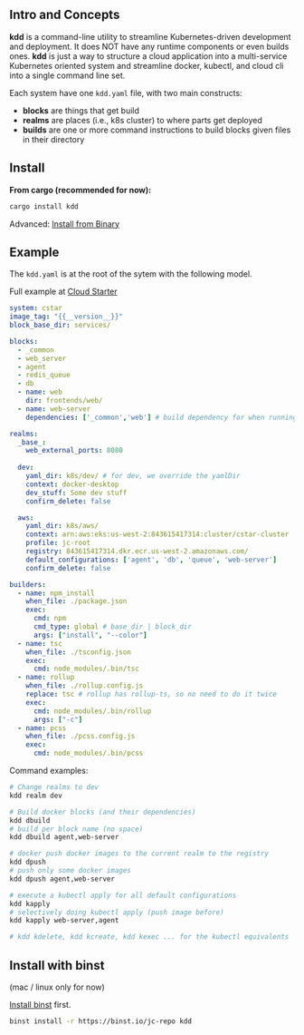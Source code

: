 
## Intro and Concepts

**kdd** is a command-line utility to streamline Kubernetes-driven development and deployment. It does NOT have any runtime components or even builds ones. **kdd** is just a way to structure a cloud application into a multi-service Kubernetes oriented system and streamline docker, kubectl, and cloud cli into a single command line set. 

Each system have one `kdd.yaml` file, with two main constructs:

- **blocks** are things that get build
- **realms** are places (i.e., k8s cluster) to where parts get deployed
- **builds** are one or more command instructions to build blocks given files in their directory

## Install

**From cargo (recommended for now):**

```sh 
cargo install kdd
```

Advanced: [Install from Binary](#install-with-binst)

## Example

The `kdd.yaml` is at the root of the sytem with the following model.

Full example at [Cloud Starter](https://github.com/BriteSnow/cloud-starter)

```yaml
system: cstar
image_tag: "{{__version__}}"
block_base_dir: services/ 

blocks:
  - _common
  - web_server
  - agent
  - redis_queue
  - db
  - name: web 
    dir: frontends/web/
  - name: web-server
    dependencies: ['_common','web'] # build dependency for when running dbuild (no effect on build).  

realms:
  _base_:  
    web_external_ports: 8080
    
  dev:
    yaml_dir: k8s/dev/ # for dev, we override the yamlDir
    context: docker-desktop
    dev_stuff: Some dev stuff
    confirm_delete: false

  aws:
    yaml_dir: k8s/aws/
    context: arn:aws:eks:us-west-2:843615417314:cluster/cstar-cluster
    profile: jc-root
    registry: 843615417314.dkr.ecr.us-west-2.amazonaws.com/
    default_configurations: ['agent', 'db', 'queue', 'web-server']
    confirm_delete: false

builders: 
  - name: npm_install
    when_file: ./package.json
    exec:
      cmd: npm
      cmd_type: global # base_dir | block_dir
      args: ["install", "--color"]
  - name: tsc
    when_file: ./tsconfig.json
    exec:
      cmd: node_modules/.bin/tsc
  - name: rollup
    when_file: ./rollup.config.js
    replace: tsc # rollup has rollup-ts, so no need to do it twice
    exec:
      cmd: node_modules/.bin/rollup
      args: ["-c"]
  - name: pcss
    when_file: ./pcss.config.js
    exec:
      cmd: node_modules/.bin/pcss
```

Command examples:

```sh
# Change realms to dev
kdd realm dev

# Build docker blocks (and their dependencies)
kdd dbuild
# build per block name (no space)
kdd dbuild agent,web-server

# docker push docker images to the current realm to the registry
kdd dpush
# push only some docker images
kdd dpush agent,web-server

# execute a kubectl apply for all default configurations
kdd kapply 
# selectively doing kubectl apply (push image before)
kdd kapply web-server,agent

# kdd kdelete, kdd kcreate, kdd kexec ... for the kubectl equivalents
```

## Install with binst

(mac / linux only for now)

[Install binst](https://crates.io/crates/binst) first.

```sh
binst install -r https://binst.io/jc-repo kdd 
```
